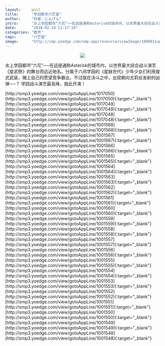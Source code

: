 ```yaml
---
layout:     post
title:      "学战都市六芒星"
author:     "作者：にんげん"
intro:      "水上学园都市“六花”──在这座通称Asterisk的城市内，以世界最大综合战斗演艺《星武祭》的舞台而远近驰名。分属于六间学园的《星脉世代》少年少女们利用煌式武装，赌上自己的愿望竞争霸业。不过就在决斗之中，出现朝向尤莉丝发射的凶弹──？ 学园战斗演艺最高峰，就此开演！"
date:       "2018-02-14 12:17:18"
categories: "都市"
tags:       "六芒星"
image:      "http://smp.yoedge.com/smp-app/resource/viewImage/1000011appline.png"
---
```

<div style="text-align: center">
<p><img src="http://smp.yoedge.com/smp-app/resource/viewImage/1000011appline.png"/></p>
</div>
<p class="post-meta">
<span>水上学园都市“六花”──在这座通称Asterisk的城市内，以世界最大综合战斗演艺《星武祭》的舞台而远近驰名。分属于六间学园的《星脉世代》少年少女们利用煌式武装，赌上自己的愿望竞争霸业。不过就在决斗之中，出现朝向尤莉丝发射的凶弹──？ 学园战斗演艺最高峰，就此开演！</span>
</p>
[http://smp3.yoedge.com/view/gotoAppLine/1017050](http://smp3.yoedge.com/view/gotoAppLine/1017050){:target="_blank"}
[http://smp3.yoedge.com/view/gotoAppLine/1017049](http://smp3.yoedge.com/view/gotoAppLine/1017049){:target="_blank"}
[http://smp3.yoedge.com/view/gotoAppLine/1017048](http://smp3.yoedge.com/view/gotoAppLine/1017048){:target="_blank"}
[http://smp3.yoedge.com/view/gotoAppLine/1001568](http://smp3.yoedge.com/view/gotoAppLine/1001568){:target="_blank"}
[http://smp3.yoedge.com/view/gotoAppLine/1001567](http://smp3.yoedge.com/view/gotoAppLine/1001567){:target="_blank"}
[http://smp3.yoedge.com/view/gotoAppLine/1001566](http://smp3.yoedge.com/view/gotoAppLine/1001566){:target="_blank"}
[http://smp3.yoedge.com/view/gotoAppLine/1001565](http://smp3.yoedge.com/view/gotoAppLine/1001565){:target="_blank"}
[http://smp3.yoedge.com/view/gotoAppLine/1001564](http://smp3.yoedge.com/view/gotoAppLine/1001564){:target="_blank"}
[http://smp3.yoedge.com/view/gotoAppLine/1001563](http://smp3.yoedge.com/view/gotoAppLine/1001563){:target="_blank"}
[http://smp3.yoedge.com/view/gotoAppLine/1001562](http://smp3.yoedge.com/view/gotoAppLine/1001562){:target="_blank"}
[http://smp3.yoedge.com/view/gotoAppLine/1001561](http://smp3.yoedge.com/view/gotoAppLine/1001561){:target="_blank"}
[http://smp3.yoedge.com/view/gotoAppLine/1001560](http://smp3.yoedge.com/view/gotoAppLine/1001560){:target="_blank"}
[http://smp3.yoedge.com/view/gotoAppLine/1001559](http://smp3.yoedge.com/view/gotoAppLine/1001559){:target="_blank"}
[http://smp3.yoedge.com/view/gotoAppLine/1001558](http://smp3.yoedge.com/view/gotoAppLine/1001558){:target="_blank"}
[http://smp3.yoedge.com/view/gotoAppLine/1001557](http://smp3.yoedge.com/view/gotoAppLine/1001557){:target="_blank"}
[http://smp3.yoedge.com/view/gotoAppLine/1001556](http://smp3.yoedge.com/view/gotoAppLine/1001556){:target="_blank"}
[http://smp3.yoedge.com/view/gotoAppLine/1001555](http://smp3.yoedge.com/view/gotoAppLine/1001555){:target="_blank"}
[http://smp3.yoedge.com/view/gotoAppLine/1001554](http://smp3.yoedge.com/view/gotoAppLine/1001554){:target="_blank"}
[http://smp3.yoedge.com/view/gotoAppLine/1001553](http://smp3.yoedge.com/view/gotoAppLine/1001553){:target="_blank"}
[http://smp3.yoedge.com/view/gotoAppLine/1001552](http://smp3.yoedge.com/view/gotoAppLine/1001552){:target="_blank"}
[http://smp3.yoedge.com/view/gotoAppLine/1001551](http://smp3.yoedge.com/view/gotoAppLine/1001551){:target="_blank"}
[http://smp3.yoedge.com/view/gotoAppLine/1001550](http://smp3.yoedge.com/view/gotoAppLine/1001550){:target="_blank"}
[http://smp3.yoedge.com/view/gotoAppLine/1001549](http://smp3.yoedge.com/view/gotoAppLine/1001549){:target="_blank"}
[http://smp3.yoedge.com/view/gotoAppLine/1001548](http://smp3.yoedge.com/view/gotoAppLine/1001548){:target="_blank"}


